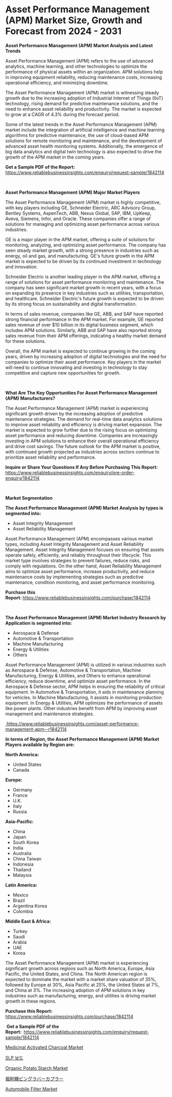 <p><h1>Asset Performance Management (APM) Market Size, Growth and Forecast from 2024 - 2031</h1></p><p><strong>Asset Performance Management (APM) Market Analysis and Latest Trends</strong></p>
<p><p>Asset Performance Management (APM) refers to the use of advanced analytics, machine learning, and other technologies to optimize the performance of physical assets within an organization. APM solutions help in improving equipment reliability, reducing maintenance costs, increasing operational efficiency, and minimizing downtime.</p><p>The Asset Performance Management (APM) market is witnessing steady growth due to the increasing adoption of Industrial Internet of Things (IIoT) technology, rising demand for predictive maintenance solutions, and the need to enhance asset reliability and productivity. The market is expected to grow at a CAGR of 4.3% during the forecast period.</p><p>Some of the latest trends in the Asset Performance Management (APM) market include the integration of artificial intelligence and machine learning algorithms for predictive maintenance, the use of cloud-based APM solutions for remote monitoring and maintenance, and the development of advanced asset health monitoring systems. Additionally, the emergence of big data analytics and digital twin technology is also expected to drive the growth of the APM market in the coming years.</p></p>
<p><strong>Get a Sample PDF of the Report:&nbsp;</strong> <a href="https://www.reliablebusinessinsights.com/enquiry/request-sample/1842114">https://www.reliablebusinessinsights.com/enquiry/request-sample/1842114</a></p>
<p>&nbsp;</p>
<p><strong>Asset Performance Management (APM) Major Market Players</strong></p>
<p><p>The Asset Performance Management (APM) market is highly competitive, with key players including GE, Schneider Electric, ARC Advisory Group, Bentley Systems, AspenTech, ABB, Nexus Global, SAP, IBM, UpKeep, Aveva, Siemens, Infor, and Oracle. These companies offer a range of solutions for managing and optimizing asset performance across various industries.</p><p>GE is a major player in the APM market, offering a suite of solutions for monitoring, analyzing, and optimizing asset performance. The company has seen steady market growth, with a strong presence in industries such as energy, oil and gas, and manufacturing. GE's future growth in the APM market is expected to be driven by its continued investment in technology and innovation.</p><p>Schneider Electric is another leading player in the APM market, offering a range of solutions for asset performance monitoring and maintenance. The company has seen significant market growth in recent years, with a focus on expanding its presence in key industries such as utilities, transportation, and healthcare. Schneider Electric's future growth is expected to be driven by its strong focus on sustainability and digital transformation.</p><p>In terms of sales revenue, companies like GE, ABB, and SAP have reported strong financial performance in the APM market. For example, GE reported sales revenue of over $10 billion in its digital business segment, which includes APM solutions. Similarly, ABB and SAP have also reported strong sales revenue from their APM offerings, indicating a healthy market demand for these solutions.</p><p>Overall, the APM market is expected to continue growing in the coming years, driven by increasing adoption of digital technologies and the need for companies to optimize their asset performance. Key players in the market will need to continue innovating and investing in technology to stay competitive and capture new opportunities for growth.</p></p>
<p>&nbsp;</p>
<p><strong>What Are The Key Opportunities For Asset Performance Management (APM) Manufacturers?</strong></p>
<p><p>The Asset Performance Management (APM) market is experiencing significant growth driven by the increasing adoption of predictive maintenance strategies. The demand for real-time data analytics solutions to improve asset reliability and efficiency is driving market expansion. The market is expected to grow further due to the rising focus on optimizing asset performance and reducing downtime. Companies are increasingly investing in APM solutions to enhance their overall operational efficiency and drive cost savings. The future outlook for the APM market is positive, with continued growth projected as industries across sectors continue to prioritize asset reliability and performance.</p></p>
<p><strong>Inquire or Share Your Questions If Any Before Purchasing This Report:</strong> <a href="https://www.reliablebusinessinsights.com/enquiry/pre-order-enquiry/1842114">https://www.reliablebusinessinsights.com/enquiry/pre-order-enquiry/1842114</a></p>
<p>&nbsp;</p>
<p><strong>Market Segmentation</strong></p>
<p><strong>The Asset Performance Management (APM) Market Analysis by types is segmented into:</strong></p>
<p><ul><li>Asset Integrity Management</li><li>Asset Reliability Management</li></ul></p>
<p><p>Asset Performance Management (APM) encompasses various market types, including Asset Integrity Management and Asset Reliability Management. Asset Integrity Management focuses on ensuring that assets operate safely, efficiently, and reliably throughout their lifecycle. This market type involves strategies to prevent failures, reduce risks, and comply with regulations. On the other hand, Asset Reliability Management aims to optimize asset performance, increase productivity, and reduce maintenance costs by implementing strategies such as predictive maintenance, condition monitoring, and asset performance monitoring.</p></p>
<p><strong>Purchase this Report:&nbsp;</strong><a href="https://www.reliablebusinessinsights.com/purchase/1842114">https://www.reliablebusinessinsights.com/purchase/1842114</a></p>
<p>&nbsp;</p>
<p><strong>The Asset Performance Management (APM) Market Industry Research by Application is segmented into:</strong></p>
<p><ul><li>Aerospace & Defense</li><li>Automotive & Transportation</li><li>Machine Manufacturing</li><li>Energy & Utilities</li><li>Others</li></ul></p>
<p><p>Asset Performance Management (APM) is utilized in various industries such as Aerospace & Defense, Automotive & Transportation, Machine Manufacturing, Energy & Utilities, and Others to enhance operational efficiency, reduce downtime, and optimize asset performance. In the Aerospace & Defense sector, APM helps in ensuring the reliability of critical equipment. In Automotive & Transportation, it aids in maintenance planning for vehicles. In Machine Manufacturing, it assists in monitoring production equipment. In Energy & Utilities, APM optimizes the performance of assets like power plants. Other industries benefit from APM by improving asset management and maintenance strategies.</p></p>
<p><a href="https://www.reliablebusinessinsights.com/asset-performance-management-apm--r1842114">&nbsp;https://www.reliablebusinessinsights.com/asset-performance-management-apm--r1842114</a></p>
<p><strong>In terms of Region, the Asset Performance Management (APM) Market Players available by Region are:</strong></p>
<p>
    <p> <strong> North America: </strong>
        <ul>
            <li>United States</li>
            <li>Canada</li>
        </ul>
        </p> 
    <p> <strong> Europe: </strong>
        <ul>
            <li>Germany</li>
            <li>France</li>
            <li>U.K.</li>
            <li>Italy</li>
            <li>Russia</li>
        </ul>
        </p> 
    <p> <strong> Asia-Pacific: </strong>
        <ul>
            <li>China</li>
            <li>Japan</li>
            <li>South Korea</li>
            <li>India</li>
            <li>Australia</li>
            <li>China Taiwan</li>
            <li>Indonesia</li>
            <li>Thailand</li>
            <li>Malaysia</li>
        </ul>
        </p> 
    <p> <strong> Latin America: </strong>
        <ul>
            <li>Mexico</li>
            <li>Brazil</li>
            <li>Argentina Korea</li>
            <li>Colombia</li>
        </ul>
        </p> 
    <p> <strong> Middle East & Africa: </strong>
        <ul>
            <li>Turkey</li>
            <li>Saudi</li>
            <li>Arabia</li>
            <li>UAE</li>
            <li>Korea</li>
        </ul>
    </p>
    </p>
<p><p>The Asset Performance Management (APM) market is experiencing significant growth across regions such as North America, Europe, Asia Pacific, the United States, and China. The North American region is expected to dominate the market with a market share valuation of 35%, followed by Europe at 30%, Asia Pacific at 25%, the United States at 7%, and China at 3%. The increasing adoption of APM solutions in key industries such as manufacturing, energy, and utilities is driving market growth in these regions.</p></p>
<p><strong>Purchase this Report: </strong><a href="https://www.reliablebusinessinsights.com/purchase/1842114">https://www.reliablebusinessinsights.com/purchase/1842114</a></p>
<p>&nbsp;<strong>Get a Sample PDF of the Report:&nbsp;&nbsp;</strong><a href="https://www.reliablebusinessinsights.com/enquiry/request-sample/1842114">https://www.reliablebusinessinsights.com/enquiry/request-sample/1842114</a></p>
<p><strong></strong></p>
<p><p><a href="https://github.com/whpnbwim9/Market-Research-Report-List-1/blob/main/medicinal-activated-charcoal-market.md">Medicinal Activated Charcoal Market</a></p><p><a href="https://medium.com/@dudleyferry/%ED%95%B4%EB%8F%85-slp-%EB%B3%B4%EB%93%9C-%EC%8B%9C%EC%9E%A5-%EB%A9%94%ED%8A%B8%EB%A6%AD%EC%8A%A4-%EC%8B%9C%EC%9E%A5-%EC%A0%90%EC%9C%A0%EC%9C%A8-%ED%8A%B8%EB%A0%8C%EB%93%9C-%EB%B0%8F-%EC%84%B1%EC%9E%A5-%ED%8C%A8%ED%84%B4-6f41c5043ca4">SLP 보드</a></p><p><a href="https://www.linkedin.com/pulse/global-organic-potato-starch-industry-research-report-competitive-nssye?trackingId=bNeWjiMEDhoBtaNt94N1VA%3D%3D">Organic Potato Starch Market</a></p><p><a href="https://medium.com/@rebekaanderson14/%E6%8E%98%E5%89%8A%E6%A9%9F%E3%83%94%E3%83%B3%E3%82%B0%E3%83%A9%E3%83%90%E3%83%BC%E3%82%AB%E3%83%97%E3%83%A9%E3%83%BC%E5%B8%82%E5%A0%B4-%E7%AB%B6%E4%BA%89%E5%88%86%E6%9E%90-%E5%B8%82%E5%A0%B4%E3%81%AE%E5%8B%95%E5%90%91-2031%E5%B9%B4%E3%81%BE%E3%81%A7%E3%81%AE%E4%BA%88%E6%B8%AC-cad359c40fce">掘削機ピングラバーカプラー</a></p><p><a href="https://www.linkedin.com/pulse/automobile-filter-market-size-share-amp-trends-analysis-eqtrc?trackingId=fq90TzwAPcENnA4ZSgRqjA%3D%3D">Automobile Filter Market</a></p></p>